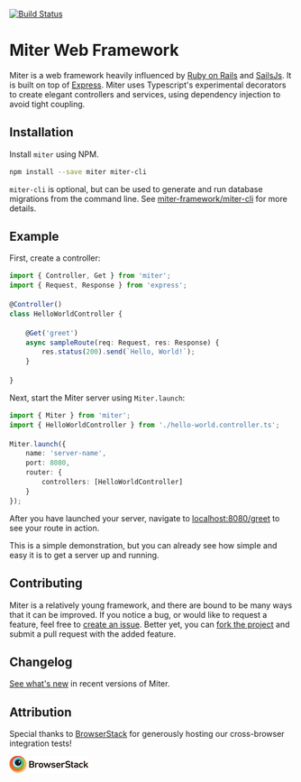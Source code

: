 [![Build Status](https://travis-ci.org/miter-framework/miter.svg?branch=master)](https://travis-ci.org/miter-framework/miter)

# Miter Web Framework

Miter is a web framework heavily influenced by [Ruby on Rails][rails] and [SailsJs][sails]. It is built on top of [Express][express]. Miter uses Typescript's experimental decorators to create elegant controllers and services, using dependency injection to avoid tight coupling.

## Installation

Install `miter` using NPM.

```bash
npm install --save miter miter-cli
```

`miter-cli` is optional, but can be used to generate and run database migrations from the command line. See [miter-framework/miter-cli][miter_cli] for more details.

## Example

First, create a controller:

```typescript
import { Controller, Get } from 'miter';
import { Request, Response } from 'express';

@Controller()
class HelloWorldController {
    
    @Get('greet')
    async sampleRoute(req: Request, res: Response) {
        res.status(200).send(`Hello, World!`);
    }
    
}
```

Next, start the Miter server using `Miter.launch`:

```typescript
import { Miter } from 'miter';
import { HelloWorldController } from './hello-world.controller.ts';

Miter.launch({
    name: 'server-name',
    port: 8080,
    router: {
        controllers: [HelloWorldController]
    }
});
```

After you have launched your server, navigate to [localhost:8080/greet](example_url) to see your route in action.

This is a simple demonstration, but you can already see how simple and easy it is to get a server up and running.

## Contributing

Miter is a relatively young framework, and there are bound to be many ways that it can be improved. If you notice a bug, or would like to request a feature, feel free to [create an issue][create_issue]. Better yet, you can [fork the project][fork_miter] and submit a pull request with the added feature.

## Changelog

[See what's new][whats_new] in recent versions of Miter.

## Attribution

Special thanks to [BrowserStack][browserstack] for generously hosting our cross-browser integration tests!

[![BrowserStack](./attribution/browser-stack.png)][browserstack]

[rails]: http://rubyonrails.org/
[sails]: http://sailsjs.com/
[express]: https://expressjs.com/
[miter_cli]: https://github.com/miter-framework/miter-cli
[example_url]: http://localhost:8080/greet
[create_issue]: https://github.com/miter-framework/miter/issues/new
[fork_miter]: https://github.com/miter-framework/miter/pulls#fork-destination-box
[whats_new]: https://github.com/miter-framework/miter/blob/master/CHANGELOG.md
[browserstack]: https://www.browserstack.com
